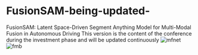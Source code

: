 # FusionSAM-being-updated-
FusionSAM: Latent Space-Driven Segment Anything Model for Multi-Modal Fusion in Autonomous Driving
This version is the content of the conference during the investment phase and will be updated continuously
![mfnet](https://github.com/user-attachments/assets/7e6d63df-c7fe-4488-8d58-43c24261e7a6)
![fmb](https://github.com/user-attachments/assets/db717ee8-3d57-465d-99e6-94c2b29d15e3)

